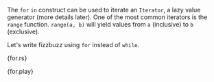 The `for` `in` construct can be used to iterate an `Iterator`, a lazy value
generator (more details later). One of the most common iterators is the `range`
function. `range(a, b)` will yield values from `a` (inclusive) to `b`
(exclusive).

Let's write fizzbuzz using `for` instead of `while`.

{for.rs}

{for.play}
